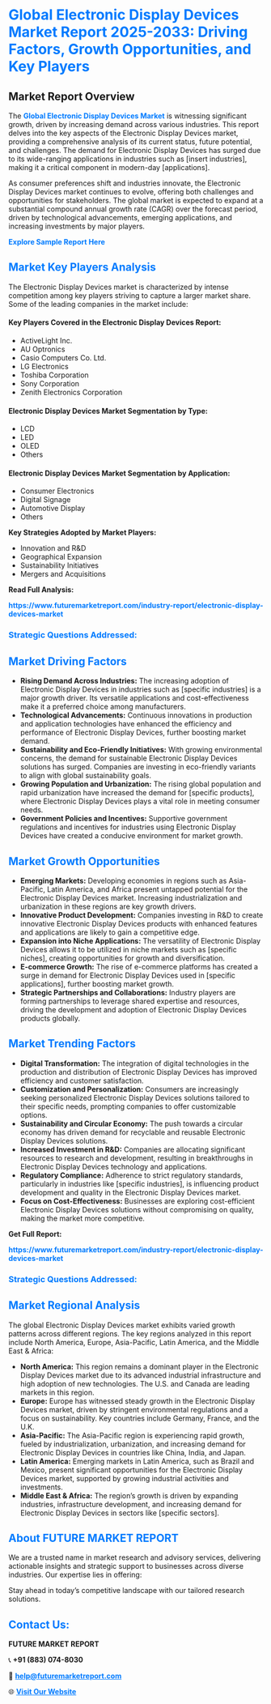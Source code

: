 <h1 style="color: #007BFF;">Global Electronic Display Devices Market Report 2025-2033: Driving Factors, Growth Opportunities, and Key Players</h1>

<section id="overview">
<h2>Market Report Overview</h2>
<p>The <a href="https://www.futuremarketreport.com/industry-report/electronic-display-devices-market" style="color: #007BFF; text-decoration: none;"><strong>Global Electronic Display Devices Market</strong></a> is witnessing significant growth, driven by increasing demand across various industries. This report delves into the key aspects of the Electronic Display Devices market, providing a comprehensive analysis of its current status, future potential, and challenges. The demand for Electronic Display Devices has surged due to its wide-ranging applications in industries such as [insert industries], making it a critical component in modern-day [applications].</p>
<p>As consumer preferences shift and industries innovate, the Electronic Display Devices market continues to evolve, offering both challenges and opportunities for stakeholders. The global market is expected to expand at a substantial compound annual growth rate (CAGR) over the forecast period, driven by technological advancements, emerging applications, and increasing investments by major players.</p>
</section>

<section id="overview">
<p><a href="https://www.futuremarketreport.com/request-sample/reportId=62884" style="color: #007BFF; text-decoration: none;"><strong>Explore Sample Report Here</strong></a></p>
</section>

<section id="key-players">
<h2 style="color: #007BFF;">Market Key Players Analysis</h2>
<p>The Electronic Display Devices market is characterized by intense competition among key players striving to capture a larger market share. Some of the leading companies in the market include:</p>
<h4>Key Players Covered in the Electronic Display Devices Report:</h4>
<ul><li>ActiveLight Inc.</li><li>AU Optronics</li><li>Casio Computers Co. Ltd.</li><li>LG Electronics</li><li>Toshiba Corporation</li><li>Sony Corporation</li><li>Zenith Electronics Corporation</li></ul>
<h4>Electronic Display Devices Market Segmentation by Type:</h4>
<ul><li>LCD</li><li>LED</li><li>OLED</li><li>Others</li></ul>

<h4>Electronic Display Devices Market Segmentation by Application:</h4>
<ul><li>Consumer Electronics</li><li>Digital Signage</li><li>Automotive Display</li><li>Others</li></ul>
<p><strong>Key Strategies Adopted by Market Players:</strong></p>
<ul>
<li>Innovation and R&D</li>
<li>Geographical Expansion</li>
<li>Sustainability Initiatives</li>
<li>Mergers and Acquisitions</li>
</ul>
</section>

<section>
<p><strong>Read Full Analysis: </strong></p><a href="https://www.futuremarketreport.com/industry-report/electronic-display-devices-market" style="color: #007BFF; text-decoration: none;"><strong>https://www.futuremarketreport.com/industry-report/electronic-display-devices-market</strong></a>
<h3 style="color: #007BFF;">Strategic Questions Addressed:</h3>
</section>

<section id="driving-factors">
<h2 style="color: #007BFF;">Market Driving Factors</h2>
<ul>
<li><strong>Rising Demand Across Industries:</strong> The increasing adoption of Electronic Display Devices in industries such as [specific industries] is a major growth driver. Its versatile applications and cost-effectiveness make it a preferred choice among manufacturers.</li>
<li><strong>Technological Advancements:</strong> Continuous innovations in production and application technologies have enhanced the efficiency and performance of Electronic Display Devices, further boosting market demand.</li>
<li><strong>Sustainability and Eco-Friendly Initiatives:</strong> With growing environmental concerns, the demand for sustainable Electronic Display Devices solutions has surged. Companies are investing in eco-friendly variants to align with global sustainability goals.</li>
<li><strong>Growing Population and Urbanization:</strong> The rising global population and rapid urbanization have increased the demand for [specific products], where Electronic Display Devices plays a vital role in meeting consumer needs.</li>
<li><strong>Government Policies and Incentives:</strong> Supportive government regulations and incentives for industries using Electronic Display Devices have created a conducive environment for market growth.</li>
</ul>
</section>

<section id="growth-opportunities">
<h2 style="color: #007BFF;">Market Growth Opportunities</h2>
<ul>
<li><strong>Emerging Markets:</strong> Developing economies in regions such as Asia-Pacific, Latin America, and Africa present untapped potential for the Electronic Display Devices market. Increasing industrialization and urbanization in these regions are key growth drivers.</li>
<li><strong>Innovative Product Development:</strong> Companies investing in R&D to create innovative Electronic Display Devices products with enhanced features and applications are likely to gain a competitive edge.</li>
<li><strong>Expansion into Niche Applications:</strong> The versatility of Electronic Display Devices allows it to be utilized in niche markets such as [specific niches], creating opportunities for growth and diversification.</li>
<li><strong>E-commerce Growth:</strong> The rise of e-commerce platforms has created a surge in demand for Electronic Display Devices used in [specific applications], further boosting market growth.</li>
<li><strong>Strategic Partnerships and Collaborations:</strong> Industry players are forming partnerships to leverage shared expertise and resources, driving the development and adoption of Electronic Display Devices products globally.</li>
</ul>
</section>

<section id="trending-factors">
<h2 style="color: #007BFF;">Market Trending Factors</h2>
<ul>
<li><strong>Digital Transformation:</strong> The integration of digital technologies in the production and distribution of Electronic Display Devices has improved efficiency and customer satisfaction.</li>
<li><strong>Customization and Personalization:</strong> Consumers are increasingly seeking personalized Electronic Display Devices solutions tailored to their specific needs, prompting companies to offer customizable options.</li>
<li><strong>Sustainability and Circular Economy:</strong> The push towards a circular economy has driven demand for recyclable and reusable Electronic Display Devices solutions.</li>
<li><strong>Increased Investment in R&D:</strong> Companies are allocating significant resources to research and development, resulting in breakthroughs in Electronic Display Devices technology and applications.</li>
<li><strong>Regulatory Compliance:</strong> Adherence to strict regulatory standards, particularly in industries like [specific industries], is influencing product development and quality in the Electronic Display Devices market.</li>
<li><strong>Focus on Cost-Effectiveness:</strong> Businesses are exploring cost-efficient Electronic Display Devices solutions without compromising on quality, making the market more competitive.</li>
</ul>
</section>

<section>
<p><strong>Get Full Report: </strong></p><a href="https://www.futuremarketreport.com/industry-report/electronic-display-devices-market" style="color: #007BFF; text-decoration: none;"><strong>https://www.futuremarketreport.com/industry-report/electronic-display-devices-market</strong></a>
<h3 style="color: #007BFF;">Strategic Questions Addressed:</h3>
</section>


<section id="regional-analysis">
<h2 style="color: #007BFF;">Market Regional Analysis</h2>
<p>The global Electronic Display Devices market exhibits varied growth patterns across different regions. The key regions analyzed in this report include North America, Europe, Asia-Pacific, Latin America, and the Middle East & Africa:</p>
<ul>
<li><strong>North America:</strong> This region remains a dominant player in the Electronic Display Devices market due to its advanced industrial infrastructure and high adoption of new technologies. The U.S. and Canada are leading markets in this region.</li>
<li><strong>Europe:</strong> Europe has witnessed steady growth in the Electronic Display Devices market, driven by stringent environmental regulations and a focus on sustainability. Key countries include Germany, France, and the U.K.</li>
<li><strong>Asia-Pacific:</strong> The Asia-Pacific region is experiencing rapid growth, fueled by industrialization, urbanization, and increasing demand for Electronic Display Devices in countries like China, India, and Japan.</li>
<li><strong>Latin America:</strong> Emerging markets in Latin America, such as Brazil and Mexico, present significant opportunities for the Electronic Display Devices market, supported by growing industrial activities and investments.</li>
<li><strong>Middle East & Africa:</strong> The region’s growth is driven by expanding industries, infrastructure development, and increasing demand for Electronic Display Devices in sectors like [specific sectors].</li>
</ul>
</section>

<footer>
<h2 style="color: #007BFF;">About FUTURE MARKET REPORT</h2>
<p>We are a trusted name in market research and advisory services, delivering actionable insights and strategic support to businesses across diverse industries. Our expertise lies in offering:</p>

<p>Stay ahead in today’s competitive landscape with our tailored research solutions.</p>

<h2 style="color: #007BFF;">Contact Us:</h2>
<p><strong>FUTURE MARKET REPORT</strong></p>
<p>📞 <strong>+91 (883) 074-8030</strong></p>
<p>📧 <strong><a href="mailto:help@futuremarketreport.com" style="color: #007BFF;">help@futuremarketreport.com</a></strong></p>
<p>🌐 <strong><a href="https://www.futuremarketreport.com/" style="color: #007BFF;">Visit Our Website</a></strong></p>
</footer>